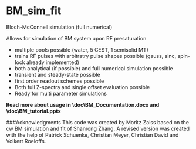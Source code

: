 # BM_sim_fit
Bloch-McConnell simulation (full numerical)

Allows for simulation of BM system upon RF presaturation 
 - multiple pools possible (water, 5 CEST, 1  semisolid MT)
 - trains RF pulses with arbitratry pulse shapes possible (gauss, sinc, spin-lock already implemented)
 - both analytical (if possible) and full numerical simulation possible
 - transient and steady-state possible
 - first order readout schemes possible
 - Both full Z-spectra and single offset evaluation possible
 - Ready for multi parameter simulations
 
**Read more about usage in \doc\BM_Documentation.docx 	and \doc\BM_tutorial.pptx**


###Acknowledgments
This code was created by Moritz Zaiss based on the cw BM simulation and fit of Shanrong Zhang. A revised version was created with the help of Patrick Schuenke, Christian Meyer, Christian David and Volkert Roeloffs.
